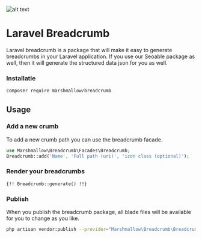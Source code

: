 ![alt text](https://cdn.marshmallow-office.com/media/images/logo/marshmallow.transparent.red.png "marshmallow.")

# Laravel Breadcrumb
Laravel breadcrumb is a package that will make it easy to generate breadcrumbs in your Laravel application. If you use our Seoable package as well, then it will generate the structured data json for you as well.

### Installatie
```bash
composer require marshmallow/breadcrumb
```

## Usage
### Add a new crumb
To add a new crumb path you can use the breadcrumb facade.
```php
use Marshmallow\Breadcrumb\Facades\Breadcrumb;
Breadcrumb::add('Name', 'Full path (uri)', 'icon class (optional)');
```

### Render your breadcrumbs
```
{!! Breadcrumb::generate() !!}
```

### Publish
When you publish the breadcrumb package, all blade files will be available for you to change as you like.
```bash
php artisan vendor:publish --provider="Marshmallow\Breadcrumb\BreadcrumbServiceProvider"
```

